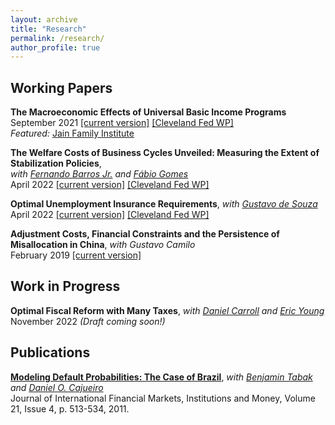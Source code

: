 ```yaml
---
layout: archive
title: "Research"
permalink: /research/
author_profile: true
---
```



## Working Papers

**The Macroeconomic Effects of Universal Basic Income Programs**   
September 2021 [[current version]](https://avdluduvice.github.io/files/UBI_Luduvice_Sep21.pdf) [[Cleveland Fed WP]](https://doi.org/10.26509/frbc-wp-202121)   
*Featured:* [Jain Family Institute](https://www.jainfamilyinstitute.org/projects/parts/a-critical-review-of-macroeconomic-models-for-guaranteed-income-and-the-child-tax-credit/)


**The Welfare Costs of Business Cycles Unveiled: Measuring the Extent of Stabilization Policies**,      
*with [Fernando Barros Jr.](https://sites.google.com/view/fernandobarros/home?authuser=0) and [Fábio Gomes](https://sites.google.com/site/fabiogomesecon/)*   
April 2022 [[current version]](https://avdluduvice.github.io/files/Barros_etal_CEF_April22.pdf) [[Cleveland Fed WP]](https://doi.org/10.26509/frbc-wp-202114r)   


**Optimal Unemployment Insurance Requirements**, *with [Gustavo de Souza](https://www.gustavodesouza.net/home)*   
April 2022 [[current version]](https://avdluduvice.github.io/files/deSouza_Luduvice_OptimalUIR_April22.pdf) [[Cleveland Fed WP]](https://doi.org/10.26509/frbc-wp-202210)   

**Adjustment Costs, Financial Constraints and the Persistence of Misallocation in China**, *with Gustavo Camilo*   
February 2019 [[current version]](https://avdluduvice.github.io/files/misallocation_Camilo_and_Luduvice_2018.pdf) 

## Work in Progress

**Optimal Fiscal Reform with Many Taxes**,
*with [Daniel Carroll](https://sites.google.com/site/dcarrolleconomics/home) and [Eric Young](https://sites.google.com/view/ericyoung/home)*   
November 2022 *(Draft coming soon!)*

## Publications

**[Modeling Default Probabilities: The Case of Brazil](https://www.sciencedirect.com/science/article/abs/pii/S1042443111000084?via%3Dihub)**, *with [Benjamin Tabak](https://scholar.google.com/citations?user=OHSmd3AAAAAJ&hl=en) and [Daniel O. Cajueiro](https://sites.google.com/site/danielocajueiro/home)*   
Journal of International Financial Markets, Institutions and Money, Volume 21, Issue 4, p. 513-534, 2011.   
